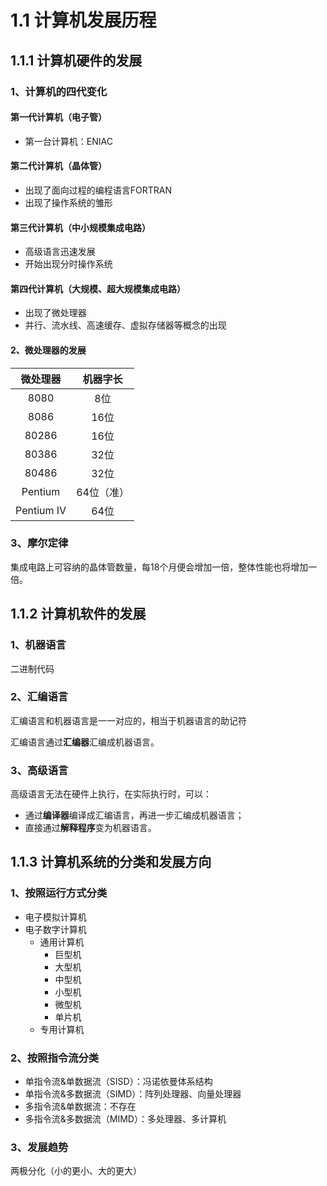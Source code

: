 # 1.1 计算机发展历程

## 1.1.1 计算机硬件的发展

### 1、计算机的四代变化

#### 第一代计算机（电子管）

* 第一台计算机：ENIAC

#### 第二代计算机（晶体管）

* 出现了面向过程的编程语言FORTRAN
* 出现了操作系统的雏形

#### 第三代计算机（中小规模集成电路）

* 高级语言迅速发展
* 开始出现分时操作系统

#### 第四代计算机（大规模、超大规模集成电路）

* 出现了微处理器
* 并行、流水线、高速缓存、虚拟存储器等概念的出现

#### 2、微处理器的发展

| 微处理器 | 机器字长 |
| :---: | :---: |
| 8080 | 8位 |
| 8086 | 16位 |
| 80286 | 16位 |
| 80386 | 32位 |
| 80486 | 32位 |
| Pentium | 64位（准） |
| Pentium Ⅳ | 64位 |

### 3、摩尔定律

集成电路上可容纳的晶体管数量，每18个月便会增加一倍，整体性能也将增加一倍。

## 1.1.2 计算机软件的发展

### 1、机器语言

二进制代码

### 2、汇编语言

汇编语言和机器语言是一一对应的，相当于机器语言的助记符

汇编语言通过**汇编器**汇编成机器语言。

### 3、高级语言

高级语言无法在硬件上执行，在实际执行时，可以：

* 通过**编译器**编译成汇编语言，再进一步汇编成机器语言；
* 直接通过**解释程序**变为机器语言。

## 1.1.3 计算机系统的分类和发展方向

### 1、按照运行方式分类

* 电子模拟计算机
* 电子数字计算机
  * 通用计算机
    * 巨型机
    * 大型机
    * 中型机
    * 小型机
    * 微型机
    * 单片机
  * 专用计算机

### 2、按照指令流分类

* 单指令流&单数据流（SISD）：冯诺依曼体系结构
* 单指令流&多数据流（SIMD）：阵列处理器、向量处理器
* 多指令流&单数据流：不存在
* 多指令流&多数据流（MIMD）：多处理器、多计算机

### 3、发展趋势

两极分化（小的更小、大的更大）



